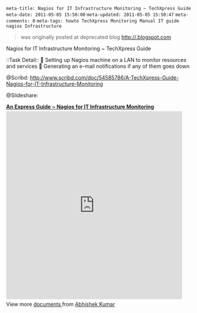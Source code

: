 ```meta-title: Nagios for IT Infrastructure Monitoring ~ TechXpress Guide```
```meta-date: 2011-05-05 15:50:00```
```meta-updated: 2011-05-05 15:50:47```
```meta-comments: 0```
```meta-tags: howto TechXpress Monitoring Manual IT guide nagios Infrastructure```

> was originally posted at deprecated blog [http://.blogspot.com]()


<div class="css-full-post-content js-full-post-content">


<div dir="ltr" style="text-align: left;" trbidi="on">Nagios for IT Infrastructure Monitoring ~ TechXpress Guide


::Task Detail::
 Setting up Nagios machine on a LAN to monitor  resources and services
 Generating an e-mail notifications if any of  them goes down



@Scribd:
<a href="http://www.scribd.com/doc/54585786/A-TechXpress-Guide-Nagios-for-IT-Infrastructure-Monitoring">http://www.scribd.com/doc/54585786/A-TechXpress-Guide-Nagios-for-IT-Infrastructure-Monitoring
</a>


@Slideshare:

<div id="__ss_7627569" style="width: 477px;">
<b style="display: block; margin: 12px 0pt 4px;">
<a href="http://www.slideshare.net/AbhishekKr/an-express-guide-ltlt-nagios-for-it-infrastructure-monitoring" title="An Express Guide ~ Nagios for IT Infrastructure Monitoring">An Express Guide ~ Nagios for IT Infrastructure Monitoring
</a>
</b>
<iframe frameborder="0" height="510" marginheight="0" marginwidth="0" scrolling="no" src="http://www.slideshare.net/slideshow/embed_code/7627569" width="477">
</iframe>

<div style="padding: 5px 0pt 12px;">View more
<a href="http://www.slideshare.net/">documents
</a> from
<a href="http://www.slideshare.net/AbhishekKr">Abhishek Kumar
</a>
</div>
</div>
</div>


</div>
